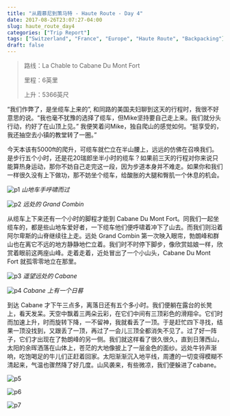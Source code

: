 ```yaml
---
title: "从霞慕尼到策马特 - Haute Route - Day 4"
date: 2017-08-26T23:07:27-04:00
slug: haute_route_day4
categories: ["Trip Report"]
tags: ["Switzerland", "France", "Europe", "Haute Route", "Backpacking"]
draft: false
---
```


>路线：La Chable to Cabane Du Mont Fort
>
>里程：6英里
>
>上升：5366英尺

“我们作弊了，是坐缆车上来的”, 和同路的美国夫妇聊到这天的行程时，我很不好意思的说。“我也毫不犹豫的选择了缆车，但Mike坚持要自己走上来。我们就分头行动，约好了在山顶上见。” 我便笑着问Mike，独自爬山的感觉如何。“挺享受的，我还抽空去小镇的教堂转了一圈。”

今天本该有5000ft的爬升，可缆车就伫立在半山腰上，远远的仿佛在召唤我们。是步行五个小时，还是花20瑞郎坐半小时的缆车？如果前三天的行程对你来说只能算热身运动，那你不妨自己走完这一段，因为步道本身并不难走。如果你和我们一样很久没有上下做功，那不妨坐个缆车，给酸胀的大腿和臀肌一个休息的机会。

![p1]
*山地车手呼啸而过*

![p2]
*远处的 Grand Combin*

从缆车上下来还有一个小时的脚程才能到 Cabane Du Mont Fort。同我们一起坐缆车的，都是些山地车爱好者，一下缆车他们便呼啸着冲下了山去。而我们则沿着阿尔卑斯的山脊继续往上走。远处 Grand Combin 第一次映入眼帘，勃朗峰和群山也在离它不远的地方静静地伫立着。我们时不时停下脚步，像欣赏姑娘一样，欣赏着眼前这两座山峰。走着走着，近处冒出了一个小山头，Cabane Du Mont Fort 就孤零零地立在那里。

![p3]
*遥望远处的 Cabane*

![p4]
*Cabane 上有一个日晷*

到达 Cabane 才下午三点多，离落日还有五个多小时。我们便躺在露台的长凳上，看天发呆。天空中飘着三两朵云彩，在它们中间有三顶彩色的滑翔伞。它们时而加速上升，时而旋转下降，一不留神，我就看丢了一顶。于是赶忙四下寻找，结果一顶没找到，又跟丢了一顶，再过了一会儿三顶全都消失不见了。过了好一阵子，它们才出现在了勃朗峰的另一侧。我们就这样看了很久很久，直到日薄西山，太阳的余晖洒落在山体上，苍茫的大地像披上了一层金色的面纱。远处牛铃声渐响，吃饱喝足的牛儿们正赶着回家。太阳渐渐沉入地平线，周遭的一切变得模糊不清起来，气温也骤然降了好几度。山风袭来，有些微凉，我们便躲进了cabane。

![p5]

![p6]

![p7]



[p1]: https://lh3.googleusercontent.com/IbQ28GsRYeyax12PEgYV0CmNWgar_cKzV8NuGtESOwxJnAiCE-QDrrCM38j5JBW3yTbDC18nrTR6DOxlCbdRwoqyRQASx2I5VBm1_OG-ij5Zhg_JLV13D4ZIAHqlN9DBEiiuNSUIvbNnKQqm-PocY45b7Qa3SfLvl0YkIH_GztvLMiE9Qhok6uTaqlxFGu0gc4BHIrN0gGzsU7h_YtRWMyk1Lv4Vr4O7aGgHjqOOmd5Mu17oEnruNg_2IqgK8glmgOYG70DuWswyy8tMzTmutVwh8ViXj7NHleBzS1VWvPGSG61kgaRfjDVegCONHNXUY3RLoU9_ObWrLiujCJBZWpdLUgYLF0GRDmqnBP6y2DP8oLEN8luVlXo_Pu4pZU3_bcdCUuRhngkZMCAH_Y1Hli5hFpYXhn3gvxAd6YHCuL4AP5EYXoU0FwFqQ_akRaYPO5xYbT6Rm0Ibw_VU_9V8MxZavWb4WzkbnCbDDxzjBte847qnC5OW-GFiRD1gOAUPZSM5rcWdn2CeyqT-rZZh7Ein2pJFNW5Ty_xaVob5OWOvryxC0xf2EJyCgRHOWJDmNq7f73y7Mgm1DJgjMeTTJfcZqQhTa__hlC6oZWLFZoY4ZJmQtqO4xZRpYGMCJhMBnUZKRjS6qzW8vGnnSLRfl4kpjkzQLOg=w2400-no-tmp.jpg

[p2]: https://lh3.googleusercontent.com/mPsV3LzsDRHhKrTh9ujJvOyE0vobrEUs3CN8Rv_iQoJdhAS0E64NiAB1GRych5VfZW4ZehlrX0ISWtHHhQ37weFCdlZnJVilhzEBnAAypS01OUMt6pkETOPnq7rt-HTJqke8DfO72XYkiRn9mG_fJwdaLX2uKlQFr2LK9tOXGm_qHU8S19kJnOiGEDG0RI4KE1Ia6tPwxubRzBCbyPm3ZVajEcYbdHOpmwijH97ZpSAO9pvm2Ty09F8X6h3xFJ6qASWlcm5jdlDE1YmdSQWB00Kvkkx-nKwDVGorpg2tBkTxwWJvTFMKhVGrICPXPttG4bsj7SpTv0b2ngnoN3K9ourkpFZk-x2vMkEzYjDxDOBE3HFulioRcMTmAxGwGG_xxAJAh_5K7awy_OTHQtXurcBH49-EVV-PBU7o8rVU4RIvtuD8Xw3jpZbnia78GXdyvTOTgRq0-9AtfZTF41sYooO6EBef9I0BXgxpgHNCZ96Dc1-yzGUbFo_EURkcEFn2hoFJJCeO6J_E7LJGAGJJS-cdKUHec5LmgC0cJTNUTZueN5bdkhGLkObXP6GF_wSyd5Z0ONVRRZCY1u1BMwMyU5ZJO0YBgyr7Y0C7Gu-p0EWCAj2sAzG3RVafexzQ7tgJqAI2Vs35KC-Ak7to7suV8EDeQhIS5Pg=w2400-no-tmp.jpg

[p3]: https://lh3.googleusercontent.com/QqheNwoS0Gt7nrv4LAvl2-bHCJJF_8TmeEkEVP8W9aws-2m2GZOEKQTeWGe1Aj3V7GXuTYqavsVR_EHMqFeqUfZcabc5iExlKHMv1YGh5TPZzoHyMk_6Q2w0XWFc5j_LIq5HjEqYpPGLuH8xMuGd7tRktX_kvJ6njSN6WrRtuv42V-voeaVo_nnu_mVx5hjLaUCj8vtNKoCNKogAY7uhMGKAII7IzeB4mrovcemLkK-eL3D-H_F22nNVm3XEgzxVC2_m3bbhPFAP4mc3O4R68DV95b4HNUPYa1oR8yktpmeQqhyqfCcxTCQaUxWV0m8VLebqpsCW_ZQWwYlUp3Ikkvdzx5daKproVGlHGNEtVnpmClfBAOjy9cbSZwOlP_S7hCxJe-MbY0N6Y0_8KQaTHbE03HE-FNlhcA1Bkblkctj6s3fvIAIQmuoJ9CW3RapU26tzZt13E4w5-yB6u-dHISRY1TJaFho5oeSAo_jbTmfFmZmmeB4ktuLXRGcYUicY5HyGNg9KciPxa0qccM28trV7OgUJXzoSgRksjrqSWNJOIglh4l8s44sfRWhshPVxe2VzYld9UkUH_hu4vzq1axfMpQumPUZIb2DDkxIa0o1ZjRx4G8Xfq4taXgY1Eia7Udu4rm_J0KnLIm9j5ooaOWo6XdKxlao=w2400-no-tmp.jpg

[p4]: https://lh3.googleusercontent.com/EjVi9quT3lqz4vJmq3T2gKZoNXPEpKA_v8fZ4BfdaR4H45Rz0iIlNQBRmFeajGUlp0X4A3qg4tliyds2dqSGygXRO6dtNikvPqNwqG6jo3IID1diFcGQArw4kH8Bif4JNVUgyBGm7kiIGU4pcerJ2biFP_aEIO2b5ffXuT1tkS_PPco_0zV6tW1S5K6aWAuVwjM4Bb5h4IAnOkmqWTSldRunElyNqsBK0HQ3pqpNq7PLT--UK_mG46Jn_I5OMkt5mwOjMDGC9yXb0VdwhwAESoqtMfFX3qcVZSlzrfMIKg8PlEhI04E1XCQBY1RI9H2oLE-XKEhwskH06EV89_hdFDr5haBBqtFJZ51PfmpIx5jERTaCqBN_9IOGy4kVnZvmlbWOyzrA-lM2tO9Ui3ZQzOz70xOEf7t3LpUG6j7UzjIH_aJljOha5T7Lis75O8Gd-bO-i67I6lAfT5z5Mee7u3TNJWcF_sTAIHmTTTj63_fY6Qn0pz9_jM4pbBPbn6I5M9N5hnfajKtaFYdGtWAfN4_Sw53pbBjQ8MvbJGoRbWVaFgP5tZJnIHpmkYaGzkSkd46xxmgVz3oYQkOrBUYozFt7ENlg0ULHlLcUyD86LO17WckgQydXRGKHwqMRRsE9xITQM-iCkCkpA9_OjSF7XVq_f__zXqk=w2400-no-tmp.jpg

[p5]: https://lh3.googleusercontent.com/wpKT_xxaKkSLFx6kzIWgJLiwDfxiQlaGNM5YZcVMhhgq3JeYXn-qSF2Qd6UTtuDFdMj_sJFlhx_tmxaCJ7Zo79mCtMWaMOBYIcW8p6JMkGluBb6OpVoydX4-mPoh83VtiCi53WF-C3CR2TWuvJtirSnuk8LzonVvUZaKYUAFCAB3f_ed1YElEAPBkpuZ0aOdm6Kan91p2RzQYXYeq4STXQMcI6O0Kif32a9kGMxwkOVXXxRIkjx84lLEV0uQ99jQgzX6sHWA9hwDes1EW2sCMAzmZZUSvw6BORUsI5QrHT_7ld5cIH2cyn9mIz-mVhXNAAu0bAZkAeBfvweorT1LCXSQsN_7G6bLQAlPf7aobItwr136CuE7rPxsGKtrH4IrB8gPK758mYv9NeBzLClEIzdavrlLhzh5H0YD9GnEI2FuJCxb6_kDQOSwAMBWLtnWkQywT4N5s0SYbhzz6LYSu9Rkza__-xKnJjC89vAjxiJt1PKRQzTQzcYGrEx0f-x55PSTt9aQVfCdROLZdY1MlwuQQJjA7naWGK3KZPM8vvKs4Z06Z984uEBMjsfJgN3OAPqnqa6dnP7t4iwXpxEeUUNYJd8NMwNPgXeLa6DCAvOZV-hyprZgraO5zgdzAlQLgbclLpLRfy5sB2mH1Ep_OkuyvR-JqaI=w2400-no-tmp.jpg

[p6]: https://lh3.googleusercontent.com/MDwPs85R2gagkmUpMrHnJrpfdc3Smp1HKg51VZgeS5SzFUBMwD4yFw-ygvCIYfafDbo_4Ofrx7KU1doaq0DsViSkEF0BB0E_SyvqS1JW5tDJZbdC8gbSnZE4uxoMJWoscjCJqA0o08B24BpAxIrST107fTUxi9l59sKnqdGUqd3rYlb2MeSWTtN7JkcceLrZMxZLVRhMmHdB5z5ZcLPyv41Yq0H6fu2cizOrtS-7LH-XmphZlEushZ58kqLw1O0-wSkqJjs-qqNTSaem_AtRGvGufvd6NDuwE6lPEtybC5s9GqJkgee6Z2lA4RFjeCD4UtIOA_4T7frCcFHl8EEbJBT_dD-AfPeA2yqjt0JQ0JinyboH2zsGEPqcP1IQPTvFphP_0rFMabYhaAr758OS0wU-xArc_b21nHEpZa4WmxhqoJjVepKoplwYAADk4M2lX6c8jsZngufDDIce8cfMxGznsDrs3IeoEWPmFRFjSSnJz3A9s3DlH7gzJpOFXfMkLln9fG8oJXwrlzB7XoXKr2L_i2sH6YJXPek0D4deC5ucUZ29AOwqaM6-bDr3ETkuRKFA_Wx-ZyNZGn5ozUhKfbRv1RQZZxGjWIUI34Te7bKV9W3mXql9aWpDFGMudto2LYWK2hRUcvF1BOB2A9LxPLdU3SZ80zk=w2400-no-tmp.jpg

[p7]: https://lh3.googleusercontent.com/KfyRnqG4ZYUG8hL8iqaOVTvALcfhmNyX7nVxwrBCzY_CL_sXQ3TWPY-7OaVN_HxdbuCVEejB66UVmGE86j9-9dv_wthESWa2hkQZrLFx-qFhz878mo5MWxySgUIwJSazVSgdSoylyUTbAHMOp-FFUr-l7Q4EtH8ZZLyLdKico1YPf7AgEoOuuUPSd8M2HUTkjKHQ_UlpHlx8E3xYCpUAeXpQF_z27zV_kEbzrZ2IfHrSMd9euI5f7Qbut2IcYQmhaTde3-O79DIDAkzBuITW5BdqeqP2p3lemQG_BhA-TtaBV876dm6eG9BPIOQCnybaqIUjpSumWsQCkt-4yOwcdXvs-Sea--0KcZlkITOZbYQaGMtLz5s2sq0LDqVJSAju-uwOLtUyrju9_8Fe9YJXHGJ-fYs1CjDSaM3rcA0xsF6GhbR7Ze7UCi6ceLj7BbKYrYJwgtDRMhjd0aiJJfYmyMJ2uk9b-oMdeGmRoCa_RkHd7Gwt022m3ANylPU0OJes7Ne6d277vT3aCLIIEobz1ee5SxUutfHtoY9m56HXkZVi8kKRatUC9HWEMI-exCiRTFQSihnQQLLDvBbEhZUhZ-eJ4VJgU8vGZOyU8QMi22knfYVakQSgRxYmNkKAEecCW3pWukO3aDCH8eITnJ4-oJC-JUEdDqA=w2400-no-tmp.jpg
